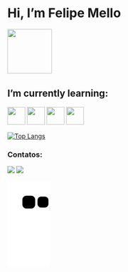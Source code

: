 # Hi, I’m Felipe Mello
<img src="https://i.pinimg.com/originals/e5/93/ab/e593ab0589d5f1b389e4dfbcce2bce20.gif" width="100" height="100" />


 ## I’m currently learning:

<img src="https://cdn.jsdelivr.net/gh/devicons/devicon/icons/dot-net/dot-net-plain-wordmark.svg" width="40" height="40"/> <img src="https://cdn.jsdelivr.net/gh/devicons/devicon/icons/csharp/csharp-original.svg" width="40" height="40" /> <img src="https://cdn.jsdelivr.net/gh/devicons/devicon/icons/java/java-plain-wordmark.svg" width="40" height="40" /> <img src="https://cdn.jsdelivr.net/gh/devicons/devicon/icons/mysql/mysql-plain-wordmark.svg" width="40"  height="40"/>
          



[![Top Langs](https://github-readme-stats.vercel.app/api/top-langs/?username=iyeskett)](https://github.com/anuraghazra/github-readme-stats)



### Contatos:


<a href = "mailto:felipesilva.mello@hotmail.com"><img src="https://img.shields.io/badge/Gmail-D14836?style=for-the-badge&logo=gmail&logoColor=white" target="_blank"></a>
<a href="https://www.linkedin.com/in/felipe-mello-635767198" target="_blank"><img src="https://img.shields.io/badge/-LinkedIn-%230077B5?style=for-the-badge&logo=linkedin&logoColor=white" target="_blank"></a>   
</div>


![Snake animation](https://github.com/iyeskett/iyeskett/blob/output/github-contribution-grid-snake.svg)

<!---
iyeskett/iyeskett is a ✨ special ✨ repository because its `README.md` (this file) appears on your GitHub profile.
You can click the Preview link to take a look at your changes.
--->
